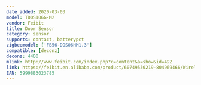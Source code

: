 ```yaml
---
date_added: 2020-03-03
model: TDOS106G-M2
vendor: Feibit
title: Door Sensor
category: sensor
supports: contact, batterypct
zigbeemodel: ['FB56-DOS06HM1.3']
compatible: [deconz]
deconz: 4400
mlink: http://www.feibit.com/index.php?c=content&a=show&id=492
link: https://feibit.en.alibaba.com/product/60749530219-804969466/Wireless_ZigBee_3_0_Standard_Protocol_Door_Window_Sensor.html
EAN: 5999883023785
---
```

